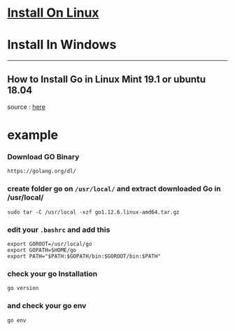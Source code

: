 # [Install On Linux](#example)
# Install In Windows
----
## How to Install Go in Linux Mint 19.1 or ubuntu 18.04
source : [here](https://golang.org/doc/install#install)

# example

### Download GO Binary
`https://golang.org/dl/`

### create folder go on `/usr/local/` and extract downloaded Go in /usr/local/ 
`sudo tar -C /usr/local -xzf go1.12.6.linux-amd64.tar.gz`

### edit your `.bashrc` and add this
```
export GOROOT=/usr/local/go
export GOPATH=$HOME/go
export PATH="$PATH:$GOPATH/bin:$GOROOT/bin:$PATH"
```

### check your go Installation 
`go version` 

### and check your go env
`go env`
